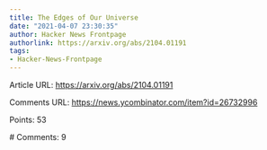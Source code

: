 ```yaml
---
title: The Edges of Our Universe
date: "2021-04-07 23:30:35"
author: Hacker News Frontpage
authorlink: https://arxiv.org/abs/2104.01191
tags:
- Hacker-News-Frontpage
---
```


<p>Article URL: <a href="https://arxiv.org/abs/2104.01191">https://arxiv.org/abs/2104.01191</a></p>
<p>Comments URL: <a href="https://news.ycombinator.com/item?id=26732996">https://news.ycombinator.com/item?id=26732996</a></p>
<p>Points: 53</p>
<p># Comments: 9</p>
